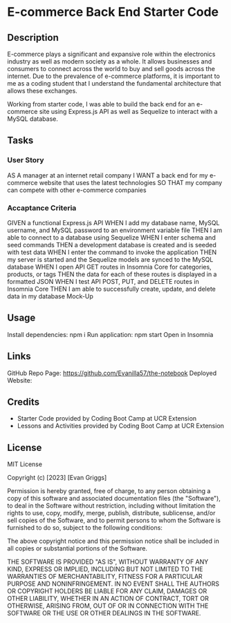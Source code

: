 # E-commerce Back End Starter Code


## Description

E-commerce plays a significant and expansive role within the electronics industry as well as modern society as a whole. It allows businesses and consumers to connect across the world to buy and sell goods across the internet. Due to the prevalence of e-commerce platforms, it is important to me as a coding student that I understand the fundamental architecture that allows these exchanges.

Working from starter code, I was able to build the back end for an e-commerce site using Express.js API as well as Sequelize to interact with a MySQL database.

## Tasks 

### User Story
AS A manager at an internet retail company
I WANT a back end for my e-commerce website that uses the latest technologies
SO THAT my company can compete with other e-commerce companies

### Accaptance Criteria
GIVEN a functional Express.js API
WHEN I add my database name, MySQL username, and MySQL password to an environment variable file
THEN I am able to connect to a database using Sequelize
WHEN I enter schema and seed commands
THEN a development database is created and is seeded with test data
WHEN I enter the command to invoke the application
THEN my server is started and the Sequelize models are synced to the MySQL database
WHEN I open API GET routes in Insomnia Core for categories, products, or tags
THEN the data for each of these routes is displayed in a formatted JSON
WHEN I test API POST, PUT, and DELETE routes in Insomnia Core
THEN I am able to successfully create, update, and delete data in my database
Mock-Up

## Usage

Install dependencies: npm i
Run application: npm start
Open in Insomnia

## Links
GitHub Repo Page: https://github.com/Evanilla57/the-notebook
Deployed Website: 

## Credits

- Starter Code provided by Coding Boot Camp at UCR Extension
- Lessons and Activities provided by Coding Boot Camp at UCR Extension

## License

MIT License

Copyright (c) [2023] [Evan Griggs]

Permission is hereby granted, free of charge, to any person obtaining a copy
of this software and associated documentation files (the "Software"), to deal
in the Software without restriction, including without limitation the rights
to use, copy, modify, merge, publish, distribute, sublicense, and/or sell
copies of the Software, and to permit persons to whom the Software is
furnished to do so, subject to the following conditions:

The above copyright notice and this permission notice shall be included in all
copies or substantial portions of the Software.

THE SOFTWARE IS PROVIDED "AS IS", WITHOUT WARRANTY OF ANY KIND, EXPRESS OR
IMPLIED, INCLUDING BUT NOT LIMITED TO THE WARRANTIES OF MERCHANTABILITY,
FITNESS FOR A PARTICULAR PURPOSE AND NONINFRINGEMENT. IN NO EVENT SHALL THE
AUTHORS OR COPYRIGHT HOLDERS BE LIABLE FOR ANY CLAIM, DAMAGES OR OTHER
LIABILITY, WHETHER IN AN ACTION OF CONTRACT, TORT OR OTHERWISE, ARISING FROM,
OUT OF OR IN CONNECTION WITH THE SOFTWARE OR THE USE OR OTHER DEALINGS IN THE
SOFTWARE.